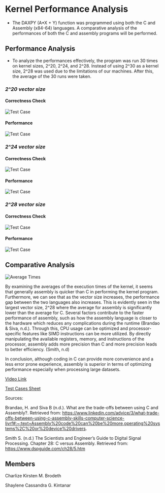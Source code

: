 # Kernel Performance Analysis
* The DAXPY (A*X + Y) function was programmed using both the C and Assembly (x84-64) languages. A comparative analysis of the performances of both the C and assembly programs will be performed.

## Performance Analysis
* To analyze the performances effectively, the program was run 30 times on kernel sizes, 2^20, 2^24, and 2^28. Instead of using 2^30 as a kernel size, 2^28 was used due to the limitations of our machines. After this, the average of the 30 runs were taken.
### _2^20 vector size_
#### Correctness Check
![Test Case](TestCases/2^20-CorrectnessCheck.png)
#### Performance
![Test Case](TestCases/2^20-30x.png)
### _2^24 vector size_
#### Correctness Check
![Test Case](TestCases/2^24-CorrectnessCheck.png)
#### Performance
![Test Case](TestCases/2^24-30x.png)
### _2^28 vector size_
#### Correctness Check
![Test Case](TestCases/2^28-CorrectnessCheck.png)
#### Performance
![Test Case](TestCases/2^28-30x.png)
## Comparative Analysis
![Average Times](TestCases/AverageTime.png)


By examining the averages of the execution times of the kernel, it seems that generally assembly is quicker than C in performing the kernel program. Furthermore, we can see that as the vector size increases, the performance gap between the two languages also increases. This is evidently seen in the largest vector size, 2^28 where the average for assembly is significantly lower than the average for C. Several factors contribute to the faster performance of assembly, such as how the assembly language is closer to the hardware which reduces any complications during the runtime (Brandao & Siva, n.d.). Through this, CPU usage can be optimized and processor-specific features like SIMD  instructions can be more utilized. By directly manipulating the available registers, memory, and instructions of the processor, assembly adds more precision than C and more precision leads to better efficiency. (Smith, n.d) 


In conclusion, although coding in C can provide more convenience and a less error prone experience, assembly is superior in terms of optimizing performance especially when processing large datasets. 

[Video Link](https://www.canva.com/design/DAGX98KcIX4/hIr1zLKzp09n9SVFOJQ3Zw/edit?utm_content=DAGX98KcIX4&utm_campaign=designshare&utm_medium=link2&utm_source=sharebutton)

[Test Cases Sheet](https://docs.google.com/spreadsheets/d/1edHS8W2h-kov1z-2XiyYBnptQEsEYxSvrnSPEkDHJtU/edit?gid=1606487804#gid=1606487804)

Sources:

Brandao, H. and Siva B (n.d.). What are the trade-offs between using C and Assembly?. Retrieved from:  https://www.linkedin.com/advice/3/what-trade-offs-between-using-c-assembly-skills-computer-science-ljvrf#:~:text=Assembly%20code%20can%20be%20more,operating%20systems%2C%20or%20device%20drivers.

Smith S. (n.d.) The Scientists and Engineer’s Guide to Digital Signal Processing. Chapter 28: C versus Assembly. Retrieved from:   https://www.dspguide.com/ch28/5.htm

## Members
Charlize Kirsten M. Brodeth

Shaylene Cassandra G. Kintanar

